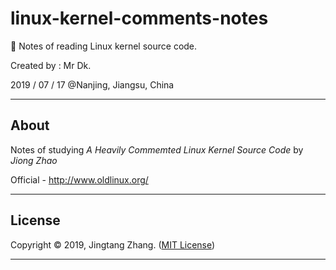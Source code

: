 # linux-kernel-comments-notes
🐧 Notes of reading Linux kernel source code.

Created by : Mr Dk.

2019 / 07 / 17 @Nanjing, Jiangsu, China

---

## About

Notes of studying _A Heavily Commemted Linux Kernel Source Code_ by _Jiong Zhao_

Official - http://www.oldlinux.org/

---

## License

Copyright © 2019, Jingtang Zhang. ([MIT License](LICENSE))

---

